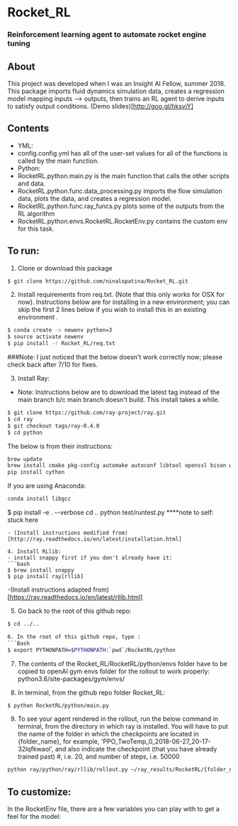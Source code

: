 # Rocket_RL
### Reinforcement learning agent to automate rocket engine tuning

## About
This project was developed when I was an Insight AI Fellow, summer 2018. 
This package imports fluid dynamics simulation data, creates a regression model mapping inputs --> outputs, then trains an RL agent to derive inputs to satisfy output conditions. (Demo slides)[http://goo.gl/hksviY]

## Contents
* YML: 
* config.config.yml has all of the user-set values for all of the functions is called by the main function.
* Python:
* RocketRL.python.main.py is the main function that calls the other scripts and data.
* RocketRL.python.func.data_processing.py imports the flow simulation data, plots the data, and creates a regression model.
* RocketRL.python.func.ray_funcs.py plots some of the outputs from the RL algorithm 
* RocketRL.python.envs.RocketRL.RocketEnv.py contains the custom env for this task.

## To run:

1. Clone or download this package
```bash
$ git clone https://github.com/ninalopatina/Rocket_RL.git
```

2. Install requirements from req.txt. (Note that this only works for OSX for now). Instructions below are for installing in a new environment; you can skip the first 2 lines below if you wish to install this in an existing environment .

```bash
$ conda create -n newenv python=3
$ source activate newenv
$ pip install -r Rocket_RL/req.txt
```

###Note: I just noticed that the below doesn't work correctly now; please check back after 7/10 for fixes.

3. Install Ray: 
- Note: Instructions below are to download the latest tag instead of the main branch b/c main branch doesn't build. This install takes a while. 
```bash
$ git clone https://github.com/ray-project/ray.git
$ cd ray
$ git checkout tags/ray-0.4.0
$ cd python
```

The below is from their instructions:

```bash
brew update
brew install cmake pkg-config automake autoconf libtool openssl bison wget
pip install cython
```

If you are using Anaconda:
```bash
conda install libgcc
```


$ pip install -e . --verbose
cd ..
python test/runtest.py ****note to self: stuck here
```
- (Install instructions modified from)[http://ray.readthedocs.io/en/latest/installation.html] 

4. Install RLlib:
- install snappy first if you don't already have it:
```bash
$ brew install snappy
$ pip install ray[rllib]
```
-(Install instructions adapted from)[https://ray.readthedocs.io/en/latest/rllib.html]

5. Go back to the root of this github repo:
```bash
$ cd ../..

6. In the root of this github repo, type :
```Bash
$ export PYTHONPATH=$PYTHONPATH:`pwd`/RocketRL/python
```

7. The contents of the Rocket_RL/RocketRL/python/envs folder have to be copied to openAI gym envs folder for the rollout to work properly: python3.6/site-packages/gym/envs/

8. In terminal, from the github repo folder Rocket_RL:
```Bash
$ python RocketRL/python/main.py
```

9. To see your agent rendered in the rollout, run the below command in terminal, from the directory in which ray is installed. You will have to put the name of the folder in which the checkpoints are located in {folder_name}, for example, 'PPO_TwoTemp_0_2018-06-27_20-17-32lqfkwaol', and also indicate the checkpoint (that you have already trained past) #, i.e. 20, and number of steps, i.e. 50000

```Bash
python ray/python/ray/rllib/rollout.py ~/ray_results/RocketRL/{folder_name}/checkpoint-{checkpoint} --run PPO --env TwoTemp-v0 --steps {nsteps}
```

## To customize:
In the RocketEnv file, there are a few variables you can play with to get a feel for the model:

